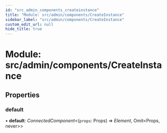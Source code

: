 ```yaml
---
id: "src_admin_components_createinstance"
title: "Module: src/admin/components/CreateInstance"
sidebar_label: "src/admin/components/CreateInstance"
custom_edit_url: null
hide_title: true
---
```


# Module: src/admin/components/CreateInstance

## Properties

### default

• **default**: *ConnectedComponent*<(`props`: Props) => *Element*, Omit<Props, never\>\>
